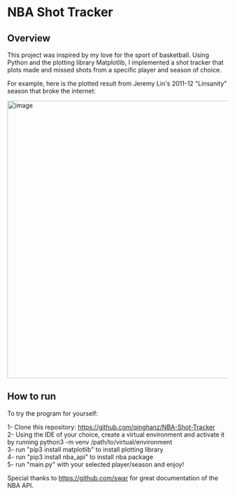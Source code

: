 # NBA Shot Tracker

## Overview
This project was inspired by my love for the sport of basketball. Using Python and the plotting library Matplotlib, I implemented a shot tracker that plots made and missed shots from a specific player and season of choice. 

For example, here is the plotted result from Jeremy Lin's 2011-12 "Linsanity" season that broke the internet: 

<img width="632" alt="image" src="https://user-images.githubusercontent.com/78117380/187091753-db7d0d0e-30b7-4ca8-9d80-1014f45a2f20.png">

## How to run

To try the program for yourself:

1- Clone this repository: https://github.com/qinghanz/NBA-Shot-Tracker <br />
2- Using the IDE of your choice, create a virtual environment and activate it by running python3 -m venv /path/to/virtual/environment <br />
3- run "pip3 install matplotlib" to install plotting library <br />
4- run "pip3 install nba_api" to install nba package <br />
5- run "main.py" with your selected player/season and enjoy! <br />

Special thanks to https://github.com/swar for great documentation of the NBA API.

